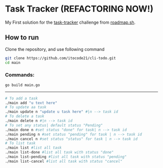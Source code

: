 # Task Tracker (REFACTORING NOW!)

My First solution for the  [task-tracker](https://roadmap.sh/projects/task-tracker) challenge from [roadmap.sh](https://roadmap.sh/).


## How to run

Clone the repository, and use following command

```bash
git clone https://github.com/itocode21/cli-todo.git
cd main
```




### Commands:

```bash
go build main.go
```
-----------------------------

```bash
# To add a task
./main add "u text here"
# To update aa task
./main update n "update u task here" #|n --> task id
# To delete a task
./main delete n #|n --> task id
# To set any status| default status "Pending"
./main done n #set status "done" for task| n --> task id
./main pending n #set status "pending" for task | n --> task id
./main cancel n #set status "status" for task | n --> task id
# To list task
./main list #list all task
./main list-done #list all task with status "done"
./main list-pending #list all task with status "pending"
./main list-cancel #list all task with status "cancel"

```